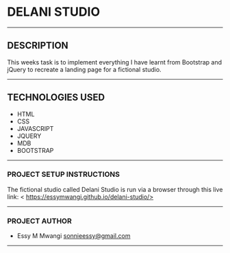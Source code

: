  # DELANI STUDIO

---
 
 ## DESCRIPTION
This weeks task is to implement everything I have learnt from Bootstrap and jQuery to recreate a landing page for a fictional studio.

---
## TECHNOLOGIES USED 
* HTML
* CSS
* JAVASCRIPT
* JQUERY
* MDB
* BOOTSTRAP

---
### PROJECT SETUP INSTRUCTIONS
The fictional studio called Delani Studio is run via a browser through this live link: < https://essymwangi.github.io/delani-studio/>

---

### PROJECT AUTHOR

- Essy M Mwangi <sonnieessy@gmail.com>


---
